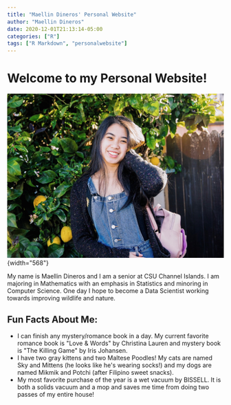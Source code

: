 ```yaml
---
title: "Maellin Dineros' Personal Website"
author: "Maellin Dineros"
date: 2020-12-01T21:13:14-05:00
categories: ["R"]
tags: ["R Markdown", "personalwebsite"]
---
```


# Welcome to my Personal Website!

![](images/IMG_1844-01.jpeg){width="568"}

My name is Maellin Dineros and I am a senior at CSU Channel Islands. I am majoring in Mathematics with an emphasis in Statistics and minoring in Computer Science. One day I hope to become a Data Scientist working towards improving wildlife and nature.

## Fun Facts About Me:

-   I can finish any mystery/romance book in a day. My current favorite romance book is "Love & Words" by Christina Lauren and mystery book is "The Killing Game" by Iris Johansen.
-   I have two gray kittens and two Maltese Poodles! My cats are named Sky and Mittens (he looks like he's wearing socks!) and my dogs are named Mikmik and Potchi (after Filipino sweet snacks).
-   My most favorite purchase of the year is a wet vacuum by BISSELL. It is both a solids vacuum and a mop and saves me time from doing two passes of my entire house!
